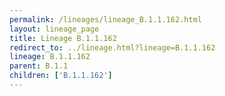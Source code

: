 ```yaml
---
permalink: /lineages/lineage_B.1.1.162.html
layout: lineage_page
title: Lineage B.1.1.162
redirect_to: ../lineage.html?lineage=B.1.1.162
lineage: B.1.1.162
parent: B.1.1
children: ['B.1.1.162']
---
```

